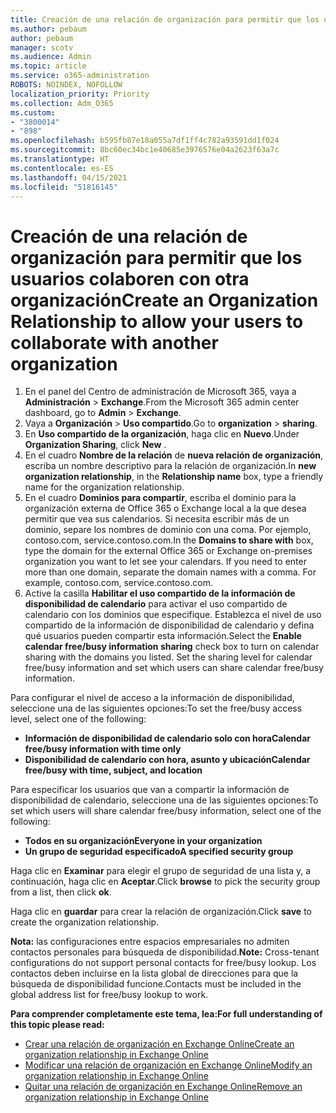 ```yaml
---
title: Creación de una relación de organización para permitir que los usuarios colaboren con otra organización
ms.author: pebaum
author: pebaum
manager: scotv
ms.audience: Admin
ms.topic: article
ms.service: o365-administration
ROBOTS: NOINDEX, NOFOLLOW
localization_priority: Priority
ms.collection: Adm_O365
ms.custom:
- "3800014"
- "898"
ms.openlocfilehash: b595fb87e18a055a7df1ff4c782a93591dd1f024
ms.sourcegitcommit: 8bc60ec34bc1e40685e3976576e04a2623f63a7c
ms.translationtype: HT
ms.contentlocale: es-ES
ms.lasthandoff: 04/15/2021
ms.locfileid: "51816145"
---
```

# <a name="create-an-organization-relationship-to-allow-your-users-to-collaborate-with-another-organization"></a><span data-ttu-id="1c518-102">Creación de una relación de organización para permitir que los usuarios colaboren con otra organización</span><span class="sxs-lookup"><span data-stu-id="1c518-102">Create an Organization Relationship to allow your users to collaborate with another organization</span></span>

1. <span data-ttu-id="1c518-103">En el panel del Centro de administración de Microsoft 365, vaya a **Administración** > **Exchange**.</span><span class="sxs-lookup"><span data-stu-id="1c518-103">From the Microsoft 365 admin center dashboard, go to **Admin** > **Exchange**.</span></span>
2. <span data-ttu-id="1c518-104">Vaya a **Organización** > **Uso compartido**.</span><span class="sxs-lookup"><span data-stu-id="1c518-104">Go to **organization** > **sharing**.</span></span>
3. <span data-ttu-id="1c518-105">En **Uso compartido de la organización**, haga clic en **Nuevo**.</span><span class="sxs-lookup"><span data-stu-id="1c518-105">Under **Organization Sharing**, click **New** .</span></span>
4. <span data-ttu-id="1c518-106">En el cuadro **Nombre de la relación** de **nueva relación de organización**, escriba un nombre descriptivo para la relación de organización.</span><span class="sxs-lookup"><span data-stu-id="1c518-106">In **new organization relationship**, in the **Relationship name** box, type a friendly name for the organization relationship.</span></span>
5. <span data-ttu-id="1c518-p101">En el cuadro **Dominios para compartir**, escriba el dominio para la organización externa de Office 365 o Exchange local a la que desea permitir que vea sus calendarios. Si necesita escribir más de un dominio, separe los nombres de dominio con una coma. Por ejemplo, contoso.com, service.contoso.com.</span><span class="sxs-lookup"><span data-stu-id="1c518-p101">In the **Domains to share with** box, type the domain for the external Office 365 or Exchange on-premises organization you want to let see your calendars. If you need to enter more than one domain, separate the domain names with a comma. For example, contoso.com, service.contoso.com.</span></span>
6. <span data-ttu-id="1c518-p102">Active la casilla **Habilitar el uso compartido de la información de disponibilidad de calendario** para activar el uso compartido de calendario con los dominios que especifique. Establezca el nivel de uso compartido de la información de disponibilidad de calendario y defina qué usuarios pueden compartir esta información.</span><span class="sxs-lookup"><span data-stu-id="1c518-p102">Select the **Enable calendar free/busy information sharing** check box to turn on calendar sharing with the domains you listed. Set the sharing level for calendar free/busy information and set which users can share calendar free/busy information.</span></span>  

<span data-ttu-id="1c518-112">Para configurar el nivel de acceso a la información de disponibilidad, seleccione una de las siguientes opciones:</span><span class="sxs-lookup"><span data-stu-id="1c518-112">To set the free/busy access level, select one of the following:</span></span>

- <span data-ttu-id="1c518-113">**Información de disponibilidad de calendario solo con hora**</span><span class="sxs-lookup"><span data-stu-id="1c518-113">**Calendar free/busy information with time only**</span></span>
- <span data-ttu-id="1c518-114">**Disponibilidad de calendario con hora, asunto y ubicación**</span><span class="sxs-lookup"><span data-stu-id="1c518-114">**Calendar free/busy with time, subject, and location**</span></span>  

 <span data-ttu-id="1c518-115">Para especificar los usuarios que van a compartir la información de disponibilidad de calendario, seleccione una de las siguientes opciones:</span><span class="sxs-lookup"><span data-stu-id="1c518-115">To set which users will share calendar free/busy information, select one of the following:</span></span>

- <span data-ttu-id="1c518-116">**Todos en su organización**</span><span class="sxs-lookup"><span data-stu-id="1c518-116">**Everyone in your organization**</span></span>
- <span data-ttu-id="1c518-117">**Un grupo de seguridad especificado**</span><span class="sxs-lookup"><span data-stu-id="1c518-117">**A specified security group**</span></span>  

<span data-ttu-id="1c518-118">Haga clic en **Examinar** para elegir el grupo de seguridad de una lista y, a continuación, haga clic en **Aceptar**.</span><span class="sxs-lookup"><span data-stu-id="1c518-118">Click **browse** to pick the security group from a list, then click **ok**.</span></span>

<span data-ttu-id="1c518-119">Haga clic en **guardar** para crear la relación de organización.</span><span class="sxs-lookup"><span data-stu-id="1c518-119">Click **save** to create the organization relationship.</span></span>  

<span data-ttu-id="1c518-120">**Nota:** las configuraciones entre espacios empresariales no admiten contactos personales para búsqueda de disponibilidad.</span><span class="sxs-lookup"><span data-stu-id="1c518-120">**Note:** Cross-tenant configurations do not support personal contacts for free/busy lookup.</span></span> <span data-ttu-id="1c518-121">Los contactos deben incluirse en la lista global de direcciones para que la búsqueda de disponibilidad funcione.</span><span class="sxs-lookup"><span data-stu-id="1c518-121">Contacts must be included in the global address list for free/busy lookup to work.</span></span>

<span data-ttu-id="1c518-122">**Para comprender completamente este tema, lea:**</span><span class="sxs-lookup"><span data-stu-id="1c518-122">**For full understanding of this topic please read:**</span></span>

- [<span data-ttu-id="1c518-123">Crear una relación de organización en Exchange Online</span><span class="sxs-lookup"><span data-stu-id="1c518-123">Create an organization relationship in Exchange Online</span></span>](https://docs.microsoft.com/exchange/sharing/organization-relationships/create-an-organization-relationship)
- [<span data-ttu-id="1c518-124">Modificar una relación de organización en Exchange Online</span><span class="sxs-lookup"><span data-stu-id="1c518-124">Modify an organization relationship in Exchange Online</span></span>](https://docs.microsoft.com/exchange/sharing/organization-relationships/modify-an-organization-relationship)
- [<span data-ttu-id="1c518-125">Quitar una relación de organización en Exchange Online</span><span class="sxs-lookup"><span data-stu-id="1c518-125">Remove an organization relationship in Exchange Online</span></span>](https://docs.microsoft.com/exchange/sharing/organization-relationships/remove-an-organization-relationship)
